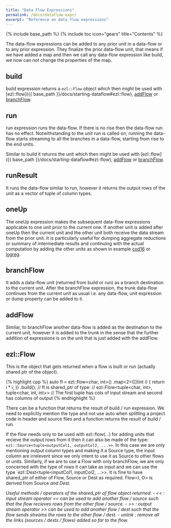 ```yaml
---
title: "Data Flow Expressions"
permalink: /docs/dataflow-expr/
excerpt: "Reference on data flow expressions"
---
```

{% include base_path %}
{% include toc icon="gears" title="Contents" %}

The data-flow expressions can be added to any prior unit in a data-flow or to
any prior expression. They finalize the prior data-flow unit, that means if we
have added a map and then we call any data-flow expression like build, we now
can not change the properties of the map.

## build

  build expression returns a `ezl::Flow` object which then might be used with
  [ezl::flow]({{ base_path }}/docs/starting-dataflow#ezl::flow),
  [addFlow](#addFlow) or [branchFlow](#branchFlow).

## run

  run expression runs the data-flow. If there is no rise then the data-flow
  run has no effect. Notwithstanding to the unit run is called on, running
  the data-flow starts streaming to all the branches in a data-flow, starting
  from rise to the end units.

  Similar to build it returns the unit which then might be used with
  [ezl::flow]({{ base_path }}/docs/starting-dataflow#ezl::flow),
  [addFlow](#addflow) or [branchFlow](#branchflow).

## runResult

  It runs the data-flow similar to run, however it returns the output rows of
  the unit as a vector of tuple of column types.

## oneUp

  The oneUp expression makes the subsequent data-flow expressions applicable to one unit
  prior to the current one. If another unit is added
  after oneUp then the current unit and the other unit both receive the data
  stream from the prior unit. It is particularly useful for dumping aggregate reductions
  or summary of intermediate results and continuing with the actual computation
  by adding the other units as shown in example [cod16]() or [logreg]().

## branchFlow

  It adds a data-flow unit (returned from build or run) as a branch destination
  to the current unit. After the branchFlow expression, the trunk data-flow
  continues from the current unit as usual i.e. any data-flow, unit expression
  or dump property can be added to it.

## addFlow

  Similar, to branchFlow another data-flow is added as the destination to the
  current unit, however it is added to the trunk in the sense that the
  further addition of expressions is on the unit that is just added with the
  addFlow.

## ezl::Flow
  This is the object that gets returned when a flow is built or run (actually
  shared ptr of the object).

   {% highlight cpp %}
  auto fl = ezl::flow<char, int>()
              .map<2>([](int i) { return i * i; })
              .build();
  // fl is shared_ptr of type:
  // ezl::Flow<tuple<char, int>, tuple<char, int, int>>
  // The first tuple has cols of input stream and second has columns of output
  {% endhighlight %}

  There can be a function that returns the result of build / run expression. We
  need to explicitly mention the type and not use auto when splitting a project 
  code in header and source files and a function returns the result of 
  build / run.

  If the flow needs only to be used with ezl::flow(...) for adding units that
  recieve the output rows from it then it can also be made of the type:
  `ezl::Source<tuple<outputCol1, outputCol2, ...>>`. In this case we are
  only mentioning output column types and making it a Source type, the
  input column are irrelevent since we only intent to use it as Source to other
  flows or units. Similarly, if we are to use a Flow with only branchFlow, we
  are only concerned with the type of rows it can take as input and we can
  use the type `ezl::Dest<tuple<inputCol1, inputCol2, ...>>. It is fine to
  have shared_ptr of either of Flow, Source or Dest as required. Flow<I, O> is
  derived from Source<I> and Dest<O>.

  Useful methods / operators of the shared_ptr of flow object returned:
    - << : input stream operator << can be used to add another flow / source
           such that the flow recieves rows from the other flow / source.
    - >> : output stream operator >> can be used to add another flow / dest
           such that the flow sends streams the rows to the other flow / dest.
    - unlink : remove all the links (sources / dests / flows) added so far to
               the flow.


